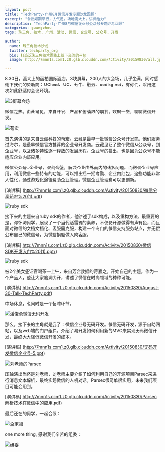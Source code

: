 ```yaml
---
layout: post
title: "TechParty-广州8月微信开发专题沙龙回顾"
excerpt: "会议如期举行，人气足，场地高大上，讲师给力"
description: "TechParty-广州8月微信企业号公众号专题沙龙回顾"
categories: guangzhou
tags: 珠三角, 技术, 广州, 活动, 微信, 企业号, 公众号, 开发

author:
  name: 珠三角技术沙龙
  twitter: techparty_org
  bio: 打造泛珠三角技术圈线上线下交流的平台
  image: http://7mnn1s.com1.z0.glb.clouddn.com/Activity/20150830/all.jpg

---
```


8.30日，高大上的丽柏国际酒店，3块屏幕，200人的大会场，几乎坐满。同时感谢下我们的赞助商：UCloud、UC、七牛、融云、coding.net，有你们，采用这次如此舒适的会议环境。

![3屏幕会场](http://7mnn1s.com1.z0.glb.clouddn.com/Activity/20150830/place.jpg)

微信之热，由此可见。来自开发、产品和酱油界的朋友，欢聚一堂，聊聊微信开发。

![苟宏](http://7mnn1s.com1.z0.glb.clouddn.com/Activity/20150830/gouhong.jpg)

首先演讲的是来自云藏科技的苟宏。云藏是最早一批微信公众号开发商。他们服务过海尔，是最早微信官方推荐的企业号开发商。云藏见证了整个微信从公众号，到企业号，以及诸多特性逐一释放的发展历程。企业号的推出，也是因为公众号不能适应企业内部应用。

微信公众号+企业号，双剑合璧，解决企业由外而内的诸多问题。而微信企业号应用，利用微信一些特有的功能，可以推出摇一摇考勤、企业内红包，这些功能非常人性化，通过游戏化途径帮助企业管理。微信企业管理也可以更创新。

[演讲稿] (http://7mnn1s.com1.z0.glb.clouddn.com/Activity/20150830/微信分享苟宏%20(1).pdf)


![ruby sdk](http://7mnn1s.com1.z0.glb.clouddn.com/Activity/20150830/sdk.jpg)

接下来的主题来自ruby sdk的作者，他讲述了sdk构成，以及重构方法。最重要的是，邓怀涛同学，展现了一个当代活雷锋的素养，不仅仅开源做得有声有色，而且面对微信的文档文挡化、客服需克服，构建一个专门的微信支持服务站点，并无偿公布自己的微信号，为微信捐躯做人肉客服。

[演讲稿] http://7mnn1s.com1.z0.glb.clouddn.com/Activity/20150830/微信SDK开发入门%20(1).pptx)

![ruby sdk](http://7mnn1s.com1.z0.glb.clouddn.com/Activity/20150830/jiang.jpg)

被2个美女签证官喝茶一上午，来自芳合数据的蒋嘉之，开始自己的主题。作为一个产品人，他让大家脑洞大开，讲述了微信在时尚领域的种种可能。

[演讲稿] http://7mnn1s.com1.z0.glb.clouddn.com/Activity/20150830/August-30-Talk-TechParty.pdf)

中场休息，也同时是一个招聘环节。

![潘俊勇微信无码开发](http://7mnn1s.com1.z0.glb.clouddn.com/Activity/20150830/pan.jpg)

那么，接下来的主角就是我了：微信企业号无码开发。微信无码开发，源于自助网站，以及web端的门户组件。介绍了易开发如何利用新的MVC来实现无码微信开发，最终大大降低微信开发的成本。

[演讲稿] (http://7mnn1s.com1.z0.glb.clouddn.com/Activity/20150830/无码开发微信企业号-5.ppt)

![刘老师的Parsec](http://7mnn1s.com1.z0.glb.clouddn.com/Activity/20150830/liu.jpg)

压轴演出当然是刘老师，刘老师主要介绍了如何利用自己的开源项目Parsec来进行消息文本解析，最终实现微信的人机对话。Parsec很简单很实用，未来我们项目可能会用到。

[演讲稿] http://7mnn1s.com1.z0.glb.clouddn.com/Activity/20150830/Parsec解析技术在微信中的应用.pdf)

最后还在的同学，一起合照：

![全家福](http://7mnn1s.com1.z0.glb.clouddn.com/Activity/20150830/all.jpg) 

one more thing, 感谢我们辛苦的组委：

![组委](http://7mnn1s.com1.z0.glb.clouddn.com/Activity/20150830/zuwei.jpg) 
